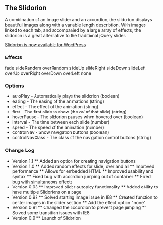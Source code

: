 ## The Slidorion

A combination of an image slider and an accordion, the slidorion displays beautiful images along with a variable length description. With images linked to each tab, and accompanied by a large array of effects, the slidorion is a great alternative to the traditional jQuery slider.

<a href="http://wordpress.org/extend/plugins/slidorion/">Slidorion is now available for WordPress</a>



### Effects

fade
slideRandom
overRandom
slideUp
slideRight
slideDown
slideLeft
overUp
overRight
overDown
overLeft
none


### Options

*	autoPlay - Automatically plays the slidorion (boolean)
*	easing - The easing of the animations (string)
*	effect - The effect of the animation (string)
*	first - The first slide to show (the <em>rel</em> of that slide) (string)
*	hoverPause - The slidorion pauses when hovered over  (boolean)
*	interval - The time between each slide (number)
*	speed - The speed of the animation (number)
*	controlNav - Show navigation buttons (boolean)
*	controlNavClass - The class of the navigation control buttons (string)


### Change Log
*	Version 1.1
**	Added an option for creating navigation buttons
*	Version 1.0
**	Added random effects for slide, over and all
**	Improved performance
**	Allows for embedded HTML
**	Improved usability and syntax
**	Fixed bug with accordion jumping out of container
**	Fixed bug with simultaneous effects
*	Version 0.93
**	Improved slider autoplay functionality
**	Added ability to have multiple Slidorions on a page
*	Version 0.92
**	Solved starting image issue in IE8
**	Created function to center images in the slider section
**	Add the effect option "none"
*	Version 0.91
**	Changed the accordion to prevent page jumping
**	Solved some transition issues with IE8
*	Version 0.9
**	Launch of Slidorion